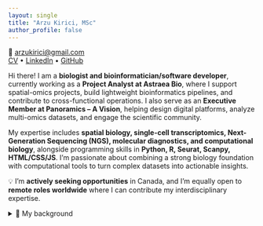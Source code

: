 ```yaml
---
layout: single
title: "Arzu Kirici, MSc"
author_profile: false
---
```


📧 <a href="mailto:arzukirici@gmail.com">arzukirici@gmail.com</a>  
[CV](Arzu_Kirici_CV) • [LinkedIn](https://www.linkedin.com/in/arzu-kirici) • [GitHub](https://github.com/agkirici)

Hi there! I am a **biologist and bioinformatician/software developer**, currently working as a **Project Analyst at Astraea Bio**, where I support spatial-omics projects, build lightweight bioinformatics pipelines, and contribute to cross-functional operations. I also serve as an **Executive Member at Panoramics – A Vision**, helping design digital platforms, analyze multi-omics datasets, and engage the scientific community.

My expertise includes **spatial biology, single-cell transcriptomics, Next-Generation Sequencing (NGS), molecular diagnostics, and computational biology**, alongside programming skills in **Python, R, Seurat, Scanpy, HTML/CSS/JS**. I’m passionate about combining a strong biology foundation with computational tools to turn complex datasets into actionable insights.

💡 I’m **actively seeking opportunities** in Canada, and I’m equally open to **remote roles worldwide** where I can contribute my interdisciplinary expertise.

<details markdown="1">
<summary>🧬 My background</summary>

- I began my academic path with a **BSc in Biological Sciences at Ankara University**, where I built my foundation in molecular biology and genetics.
- I then pursued a **Master’s in Biology (Biotechnology, Ankara University)**, focusing on transcription factors (*YABBY* and *DOF*) under drought stress in *Phaseolus vulgaris*. During this time, I also supervised undergraduate thesis projects and presented award-winning posters at international conferences in Paris.
- My first international research experience was at **Wageningen University (Netherlands)**, where I worked on **plant physiology and seed dormancy**, contributing to a publication in *Journal of Experimental Botany* (2018).
- After moving into the health sciences, I joined **Mikrogen Genetic Disease Diagnostic Center (Turkey)** as a **Senior Biologist**, leading workflows for **whole-exome, whole-genome, and targeted genetic testing** in oncology, prenatal, and rare disease diagnostics.
- In **2021, I moved to Canada to study Computer Programming at Seneca College**, which gave me the opportunity to combine my strong molecular biology background with **technology and data-driven approaches**. This transition opened the path toward bioinformatics and software development.
- During the challenging times of the COVID-19 pandemic, I contributed as a **healthcare worker at Tikkle Scientific (Canada)**, performing large-scale **RT-PCR testing** for both clinical and film industry clients at the **CBS stage**. My role involved nucleic acid extraction, qPCR setup, QC interpretation, and ensuring reliable results under strict timelines and safety standards.
- More recently, I transitioned into the bioinformatics side, working as a **Project Analyst at Astraea Bio**, where I combine my wet lab expertise with computational tools to analyze **spatial omics datasets (Stomics, MSI, COMET)** and streamline project operations.
- I also serve as an **Executive Member at Panoramics – A Vision**, contributing as a computational creative and software developer, helping to develop digital platforms, analyze multi-omics data, and engage the scientific community.

</details>
